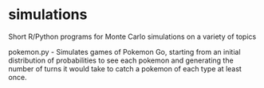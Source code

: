 # simulations
Short R/Python programs for Monte Carlo simulations on a variety of topics

pokemon.py - Simulates games of Pokemon Go, starting from an initial distribution of probabilities to see each pokemon and generating the number of turns it would take to catch a pokemon of each type at least once.
